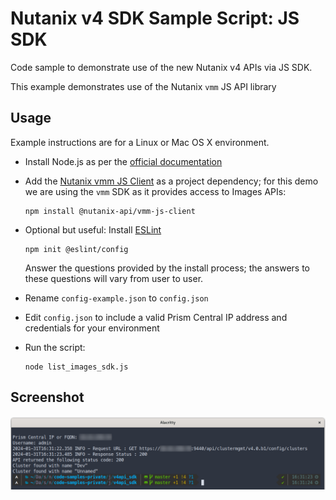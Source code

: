 # Nutanix v4 SDK Sample Script: JS SDK

Code sample to demonstrate use of the new Nutanix v4 APIs via JS SDK.

This example demonstrates use of the Nutanix `vmm` JS API library

## Usage

Example instructions are for a Linux or Mac OS X environment.

- Install Node.js as per the [official documentation](https://nodejs.org/en/download/)
- Add the [Nutanix vmm JS Client](https://www.npmjs.com/package/@nutanix-api/vmm-js-client) as a project dependency; for this demo we are using the `vmm` SDK as it provides access to Images APIs:

  ```
  npm install @nutanix-api/vmm-js-client
  ```

- Optional but useful: Install [ESLint](https://eslint.org/)

  ```
  npm init @eslint/config
  ```

  Answer the questions provided by the install process; the answers to these questions will vary from user to user.

- Rename `config-example.json` to `config.json`
- Edit `config.json` to include a valid Prism Central IP address and credentials for your environment
- Run the script:

  ```
  node list_images_sdk.js
  ```

## Screenshot

![Example script execution](./screenshot.png "Example script execution")

